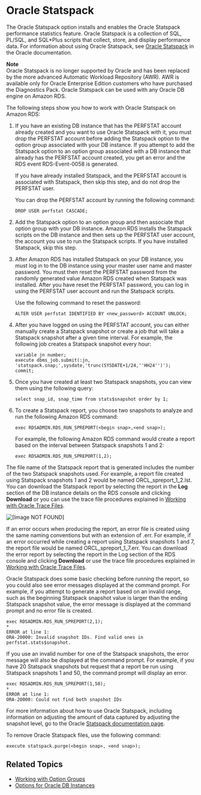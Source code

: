 # Oracle Statspack<a name="Appendix.Oracle.Options.Statspack"></a>

The Oracle Statspack option installs and enables the Oracle Statspack performance statistics feature\. Oracle Statspack is a collection of SQL, PL/SQL, and SQL\*Plus scripts that collect, store, and display performance data\. For information about using Oracle Statspack, see [Oracle Statspack](http://docs.oracle.com/cd/E13160_01/wli/docs10gr3/dbtuning/statsApdx.html) in the Oracle documentation\. 

**Note**  
Oracle Statspack is no longer supported by Oracle and has been replaced by the more advanced Automatic Workload Repository \(AWR\)\. AWR is available only for Oracle Enterprise Edition customers who have purchased the Diagnostics Pack\. Oracle Statspack can be used with any Oracle DB engine on Amazon RDS\. 

The following steps show you how to work with Oracle Statspack on Amazon RDS:

1. If you have an existing DB instance that has the PERFSTAT account already created and you want to use Oracle Statspack with it, you must drop the PERFSTAT account before adding the Statspack option to the option group associated with your DB instance\. If you attempt to add the Statspack option to an option group associated with a DB instance that already has the PERFSTAT account created, you get an error and the RDS event RDS\-Event\-0058 is generated\.

   If you have already installed Statspack, and the PERFSTAT account is associated with Statspack, then skip this step, and do not drop the PERFSTAT user\.

   You can drop the PERFSTAT account by running the following command:

   ```
   DROP USER perfstat CASCADE;
   ```

1. Add the Statspack option to an option group and then associate that option group with your DB instance\. Amazon RDS installs the Statspack scripts on the DB instance and then sets up the PERFSTAT user account, the account you use to run the Statspack scripts\. If you have installed Statspack, skip this step\. 

1. After Amazon RDS has installed Statspack on your DB instance, you must log in to the DB instance using your master user name and master password\. You must then reset the PERFSTAT password from the randomly generated value Amazon RDS created when Statspack was installed\. After you have reset the PERFSTAT password, you can log in using the PERFSTAT user account and run the Statspack scripts\. 

   Use the following command to reset the password:

   ```
   ALTER USER perfstat IDENTIFIED BY <new_password> ACCOUNT UNLOCK;
   ```

1. After you have logged on using the PERFSTAT account, you can either manually create a Statspack snapshot or create a job that will take a Statspack snapshot after a given time interval\. For example, the following job creates a Statspack snapshot every hour:  

   ```
   variable jn number;
   execute dbms_job.submit(:jn, 'statspack.snap;',sysdate,'trunc(SYSDATE+1/24,''HH24'')');
   commit;
   ```

1. Once you have created at least two Statspack snapshots, you can view them using the following query:  

   ```
   select snap_id, snap_time from stats$snapshot order by 1;
   ```

1. To create a Statspack report, you choose two snapshots to analyze and run the following Amazon RDS command:

   ```
   exec RDSADMIN.RDS_RUN_SPREPORT(<begin snap>,<end snap>);
   ```

   For example, the following Amazon RDS command would create a report based on the interval between Statspack snapshots 1 and 2:

   ```
   exec RDSADMIN.RDS_RUN_SPREPORT(1,2);
   ```

The file name of the Statspack report that is generated includes the number of the two Statspack snapshots used\. For example, a report file created using Statspack snapshots 1 and 2 would be named ORCL\_spreport\_1\_2\.lst\. You can download the Statspack report by selecting the report in the **Log** section of the DB instance details on the RDS console and clicking **Download** or you can use the trace file procedures explained in [Working with Oracle Trace Files](USER_LogAccess.Concepts.Oracle.md#USER_LogAccess.Concepts.Oracle.WorkingWithTracefiles)\. 

![\[Image NOT FOUND\]](http://docs.aws.amazon.com/AmazonRDS/latest/UserGuide/images/statspack1.png)

If an error occurs when producing the report, an error file is created using the same naming conventions but with an extension of \.err\. For example, if an error occurred while creating a report using Statspack snapshots 1 and 7, the report file would be named ORCL\_spreport\_1\_7\.err\. You can download the error report by selecting the report in the Log section of the RDS console and clicking **Download** or use the trace file procedures explained in [Working with Oracle Trace Files](USER_LogAccess.Concepts.Oracle.md#USER_LogAccess.Concepts.Oracle.WorkingWithTracefiles)\.

Oracle Statspack does some basic checking before running the report, so you could also see error messages displayed at the command prompt\. For example, if you attempt to generate a report based on an invalid range, such as the beginning Statspack snapshot value is larger than the ending Statspack snapshot value, the error message is displayed at the command prompt and no error file is created\.

```
exec RDSADMIN.RDS_RUN_SPREPORT(2,1);
*
ERROR at line 1:
ORA-20000: Invalid snapshot IDs. Find valid ones in perfstat.stats$snapshot.
```

If you use an invalid number for one of the Statspack snapshots, the error message will also be displayed at the command prompt\. For example, if you have 20 Statspack snapshots but request that a report be run using Statspack snapshots 1 and 50, the command prompt will display an error\.

```
exec RDSADMIN.RDS_RUN_SPREPORT(1,50);
*
ERROR at line 1:
ORA-20000: Could not find both snapshot IDs
```

For more information about how to use Oracle Statspack, including information on adjusting the amount of data captured by adjusting the snapshot level, go to the Oracle [Statspack documentation page](http://docs.oracle.com/cd/B10500_01/server.920/a96533/statspac.htm)\.

To remove Oracle Statspack files, use the following command: 

```
execute statspack.purge(<begin snap>, <end snap>); 
```

## Related Topics<a name="Appendix.Oracle.Options.Statspack.Related"></a>
+ [Working with Option Groups](USER_WorkingWithOptionGroups.md)
+ [Options for Oracle DB Instances](Appendix.Oracle.Options.md)